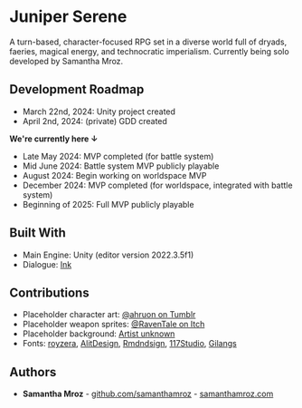 # Juniper Serene

A turn-based, character-focused RPG set in a diverse world full of dryads, faeries, magical energy, and technocratic imperialism. Currently being solo developed by Samantha Mroz.

## Development Roadmap

* March 22nd, 2024: Unity project created
* April 2nd, 2024: (private) GDD created

**We're currently here ↓**

* Late May 2024: MVP completed (for battle system)
* Mid June 2024: Battle system MVP publicly playable
* August 2024: Begin working on worldspace MVP
* December 2024: MVP completed (for worldspace, integrated with battle system)
* Beginning of 2025: Full MVP publicly playable

## Built With

* Main Engine: Unity (editor version 2022.3.5f1)
* Dialogue: [Ink](https://github.com/inkle/ink/tree/master)

## Contributions

* Placeholder character art: [@ahruon on Tumblr](https://ahruon.tumblr.com/)
* Placeholder weapon sprites: [@RavenTale on Itch](https://itch.io/profile/raventale)
* Placeholder background: [Artist unknown](https://www.reddit.com/r/PokemonRMXP/comments/v7hz6t/how_can_i_make_custom_battle_backgrounds/)
* Fonts: [royzera](https://www.dafont.com/times-sans-serif.font), [AlitDesign](https://www.dafont.com/rosehot.font), [Rmdndsign](https://www.dafont.com/borcha.font), [117Studio](https://www.dafont.com/against-2.font), [Gilangs](https://www.dafont.com/plante.font) 

## Authors

* **Samantha Mroz** - [github.com/samanthamroz](https://github.com/samanthamroz) - [samanthamroz.com](https://samanthamroz.com/)
